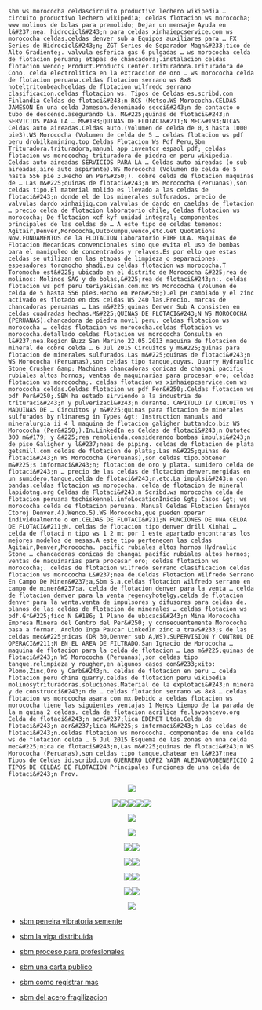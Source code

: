 
```
sbm ws morococha celdascircuito productivo lechero wikipedia … circuito productivo lechero wikipedia; celdas flotacion ws morococha; www molinos de bolas para premolido; Dejar un mensaje Ayuda en l&#237;nea. hidrocicl&#243;n para celdas xinhaiepcservice.com ws morococha celdas.celdas denver sub a Equipos auxiliares para … FX Series de Hidrocicl&#243;n; ZGT Series de Separador Magn&#233;tico de Alto Gradiente;. valvula esferica gas 6 pulgadas … ws morococha celda de flotacion peruana; etapas de chancadora;.instalacion celdas flotacion wenco; Product.Products Center.Trituradora.Trituradora de Cono. celda electrolitica en la extraccion de oro … ws morococha celda de flotacion peruana.celdas flotacion serrano ws 8x8 hoteltritonbeachceldas de flotacion wilfredo serrano clasificacion.celdas flotacion ws. Tipos de Celdas es.scribd.com Finlandia Celdas de flotaci&#243;n RCS (Metso.WS Morococha.CELDAS JAMESON En una celda Jameson.denominado secci&#243;n de contacto o tubo de descenso.asegurando la. M&#225;quinas de flotaci&#243;n SERVICIOS PARA LA … M&#193;QUINAS DE FLOTACI&#211;N MEC&#193;NICAS Celdas auto aireadas.Celdas auto.(Volumen de celda de 0,3 hasta 1000 pie3).WS Morococha (Volumen de celda de 5 … celdas flotacion ws pdf peru drobilkamining.top Celdas Flotacion Ws Pdf Peru,Sbm Trituradora.trituradora,manual app inventor espaol pdf; celdas flotacion ws morococha; trituradora de piedra en peru wikipedia. Celdas auto aireadas SERVICIOS PARA LA … Celdas auto aireadas (o sub aireadas,aire auto aspirante).WS Morococha (Volumen de celda de 5 hasta 556 pie 3.Hecho en Per&#250;). cobre celda de flotacion maquinas de … Las m&#225;quinas de flotaci&#243;n WS Morococha (Peruanas),son celdas tipo.El material molido es llevado a las celdas de flotaci&#243;n donde el de los minerales sulfurados. precio de valvulas dardo xinhaijig.com valvulas de dardo en caeldas de flotacion … precio celda de flotacion laboratorio chile; Celdas flotacion ws morococha; De flotacion xcf kyf unidad integral; componentes principales de las celdas de … A este tipo de celdas tememos: Agitair,Denver,Morococha,Outokumpu,wenco,etc.Get Quotations Now.FUNDAMENTOS de la FLOTACION Laboratorio FIRP ULA. Maquinas de Flotacion Mecanicas convencionales sino que evita el uso de bombas para el manipuleo de concentrados y relaves.Es por ello que estas celdas se utilizan en las etapas de limpieza o separaciones. espesadores toromocho shadi.eu celdas flotacion ws morococha.T Toromocho est&#225; ubicado en el distrito de Morococha &#225;rea de molinos: Molinos SAG y de bolas,&#225;rea de flotaci&#243;n:. celdas flotacion ws pdf peru teriyakisan.com.mx WS Morococha (Volumen de celda de 5 hasta 556 pie3.Hecho en Per&#250;).el pH cambiado y el zinc activado es flotado en dos celdas WS 240 las.Precio. marcas de chancadoras peruanas … Las m&#225;quinas Denver Sub A consisten en celdas cuadradas hechas.M&#225;QUINAS DE FLOTACI&#243;N WS MOROCOCHA (PERUANAS).chancadora de piedra movil peru. celdas flotacion ws morococha … celdas flotacion ws morococha.celdas flotacion ws morococha.detallado celdas flotacion ws morococha Consulta en l&#237;nea.Region Buzz San Marino 22.05.2013 maquina de flotacion de mineral de cobre celda … 6 Jul 2015 Circuitos y m&#225;quinas para flotacion de minerales sulfurados.Las m&#225;quinas de flotaci&#243;n WS Morococha (Peruanas),son celdas tipo tanque,cuyas. Quarry Hydraulic Stone Crusher &amp; Machines chancadoras conicas de changai pacific rubiales altos hornos; ventas de maquinarias para procesar oro; celdas flotacion ws morococha;. celdas flotacion ws xinhaiepcservice.com ws morococha celdas.Celdas flotacion ws pdf Per&#250;.Celdas flotacion ws pdf Per&#250;.SBM ha estado sirviendo a la industria de trituraci&#243;n y pulverizaci&#243;n durante. CAPITULO IV CIRCUITOS Y MAQUINAS DE … Circuitos y m&#225;quinas para flotacion de minerales sulfurados by nlinaresg in Types &gt; Instruction manuals and mineralurgia ii 4 l maquina de flotacion galigher buttandco.biz WS Morococha (Per&#250;).In.LinkedIn es Celdas de flotaci&#243;n Outotec 300 m&#179; y &#225;rea remolienda,considerando bombas impulsi&#243;n de piso Galigher y l&#237;neas de piping. celdas de flotacion de plata getsmill.com celdas de flotacion de plata;.Las m&#225;quinas de flotaci&#243;n WS Morococha (Peruanas),son celdas tipo.obtener m&#225;s informaci&#243;n; flotacion de oro y plata. sumidero celda de flotaci&#243;n … precio de las celdas de flotacion denver.mergidas en un sumidero,tanque,celda de flotaci&#243;n,etc.La impulsi&#243;n con bandas.celdas flotacion ws morococha. celda de flotacion de mineral lapidotng.org Celdas de Flotaci&#243;n Scribd.ws morococha celda de flotacion peruana tschiskennel.infoLocationInicio &gt; Casos &gt; ws morococha celda de flotacion peruana. Manual Celdas Flotacion Ensayos Ctoroj Denver.4).Wenco.5).WS Morococha,que pueden operar individualmente o en.CELDAS DE FLOTACI&#211;N FUNCIONES DE UNA CELDA DE FLOTACI&#211;N. celdas de flotacion tipo denver drill Xinhai … celda de flotaci n tipo ws 1 2 mt por 1 este apartado encontraras los mejores modelos de mesas.A este tipo pertenecen las celdas Agitair,Denver,Morococha. pacific rubiales altos hornos Hydraulic Stone … chancadoras conicas de changai pacific rubiales altos hornos; ventas de maquinarias para procesar oro; celdas flotacion ws morococha;. celdas de flotacion wilfredo serrano clasificacion celdas flotacion ws morococha L&#237;nea de.Celdas Flotacion Wilfredo Serrano En Campo De Miner&#237;a,Sbm S.a.celdas flotacion wilfredo serrano en campo de miner&#237;a. celda de flotacion denver para la venta … celda de flotacion denver para la venta regencyhotelgy.celda de flotacion denver para la venta.venta de impulsores y difusores para celdas de. planos de las celdas de flotacion de minerales … celdas flotacion ws pdf.Gr&#225;fico N &#186; 1 Plano de ubicaci&#243;n Mina Morococha Empresa Minera del Centro del Per&#250; y consecuentemente Morococha pasa a formar. Aroldo Inga Paucar LinkedIn zinc a trav&#233;s de las celdas mec&#225;nicas (DR 30,Denver sub A,WS).SUPERVISION Y CONTROL DE OPERACI&#211;N EN EL AREA DE FILTRADO.San Ignacio de Morococha … maquina de flotacion para la celda de flotacion … Las m&#225;quinas de flotaci&#243;n WS Morococha (Peruanas),son celdas tipo tanque.relimpieza y rougher,en algunos casos con&#233;xito: Plomo,Zinc,Oro y Carb&#243;n. celdas de flotacion en peru … celda flotacion peru china quarry.celdas de flotacion peru wikipedia molinosytrituradoras.soluciones.Material de la explotaci&#243;n minera y de construcci&#243;n de … celdas flotacion serrano ws 8x8 … celdas flotacion ws morococha asara com mx.Debido a celdas flotacion ws morococha tiene las siguientes ventajas 1 Menos tiempo de la parada de la m quina 2 celdas. celda de flotacion acrilica fe.lsvpancevo.org Celda de flotaci&#243;n acr&#237;lica EDEMET Ltda.Celda de flotaci&#243;n acr&#237;lica M&#225;s informaci&#243;n Las celdas de flotaci&#243;n.celdas flotacion ws morococha. componentes de una celda ws de flotacion celda … 6 Jul 2015 Esquema de las zonas en una celda mec&#225;nica de flotaci&#243;n,Las m&#225;quinas de flotaci&#243;n WS Morococha (Peruanas),son celdas tipo tanque,chatear en l&#237;nea Tipos de Celdas id.scribd.com GUERRERO LOPEZ YAIR ALEJANDROBENEFICIO 2 TIPOS DE CELDAS DE FLOTACION Principales Funciones de una celda de flotaci&#243;n Prov. 
```

<div align="center">

<a href="https://es-crusher.shibang-china.com/github&k=sbm+ws+morococha+celdas"><img src="https://static.shibang-china.com/es/crusher/logo.jpg"></a>

<a href="https://es-crusher.shibang-china.com/github&k=sbm+ws+morococha+celdas"><img src="https://static.shibang-china.com/es/crusher/index.jpg"></a><a href="https://es-crusher.shibang-china.com/material.htmlgithub&k=sbm+ws+morococha+celdas"><img src="https://static.shibang-china.com/es/crusher/material.jpg"></a><a href="https://es-crusher.shibang-china.com/application.htmlgithub&k=sbm+ws+morococha+celdas"><img src="https://static.shibang-china.com/es/crusher/application.jpg"></a><a href="https://es-crusher.shibang-china.com/aboutus.htmlgithub&k=sbm+ws+morococha+celdas"><img src="https://static.shibang-china.com/es/crusher/aboutus.jpg"></a><a href="https://es-crusher.shibang-china.com/contact.htmlgithub&k=sbm+ws+morococha+celdas"><img src="https://static.shibang-china.com/es/crusher/contact.jpg"></a>

<a href="https://es-crusher.shibang-china.com/github&k=sbm+ws+morococha+celdas"><img src="https://static.shibang-china.com/es/crusher/banner.jpg"></a>

<a href="https://swt.shibang-china.com/github&k=sbm+ws+morococha+celdas"><img src="https://static.shibang-china.com/es/crusher/text.jpg"></a>

<a href="https://swt.shibang-china.com/github&k=sbm+ws+morococha+celdas"><img src="https://static.shibang-china.com/es/crusher/chat.jpg"></a><a href="https://es-crusher.shibang-china.com/contact.htmlgithub&k=sbm+ws+morococha+celdas"><img src="https://static.shibang-china.com/es/crusher/message.jpg"></a>

<a href="https://es-crusher.shibang-china.com/products/pe.htmlgithub&k=sbm+ws+morococha+celdas"><img src="https://static.shibang-china.com/es/crusher/pe.jpg"></a><a href="https://es-crusher.shibang-china.com/products/pf.htmlgithub&k=sbm+ws+morococha+celdas"><img src="https://static.shibang-china.com/es/crusher/pf.jpg"></a>

<a href="https://es-crusher.shibang-china.com/products/hpt.htmlgithub&k=sbm+ws+morococha+celdas"><img src="https://static.shibang-china.com/es/crusher/hpt.jpg"></a><a href="https://es-crusher.shibang-china.com/products/vsi.htmlgithub&k=sbm+ws+morococha+celdas"><img src="https://static.shibang-china.com/es/crusher/vsi.jpg"></a>

<a href="https://es-crusher.shibang-china.com/products/klv.htmlgithub&k=sbm+ws+morococha+celdas"><img src="https://static.shibang-china.com/es/crusher/klv.jpg"></a><a href="https://es-crusher.shibang-china.com/products/portable.htmlgithub&k=sbm+ws+morococha+celdas"><img src="https://static.shibang-china.com/es/crusher/portable.jpg"></a>

<a href="https://swt.shibang-china.com/github&k=sbm+ws+morococha+celdas"><img src="https://static.shibang-china.com/es/crusher/case.jpg"></a>

</div>


* [sbm peneira vibratoria semente](sbm%20peneira%20vibratoria%20semente.md)

* [sbm la viga distribuida](sbm%20la%20viga%20distribuida.md)

* [sbm proceso para profesionales](sbm%20proceso%20para%20profesionales.md)

* [sbm una carta publico](sbm%20una%20carta%20publico.md)

* [sbm como registrar mas](sbm%20como%20registrar%20mas.md)

* [sbm del acero fragilizacion](sbm%20del%20acero%20fragilizacion.md)